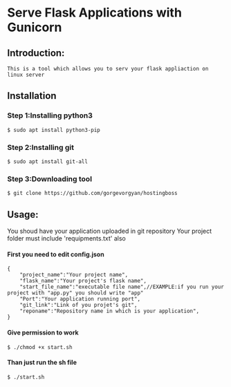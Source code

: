# **Serve Flask Applications with Gunicorn**


## Introduction:
	This is a tool which allows you to serv your flask appliaction on linux server

## Installation

### Step 1:Installing python3

```
$ sudo apt install python3-pip
```

### Step 2:Installing git

```
$ sudo apt install git-all
``` 
### Step 3:Downloading tool

```
$ git clone https://github.com/gorgevorgyan/hostingboss
```

## Usage:
You shoud have your application uploaded in git repository
Your project folder must include 'requipments.txt' also

#### First you need to edit config.json

```
{
	"project_name":"Your project name",
	"flask_name":"Your project's flask name",
	"start_file_name":"executable file name",//EXAMPLE:if you run your project with "app.py" you should write "app"
	"Port":"Your application running port",
	"git_link":"Link of you projet's git",
	"reponame":"Repository name in which is your application",
}
```
#### Give permission to work

```
$ ./chmod +x start.sh
```

#### Than just run the sh file

```
$ ./start.sh
```
